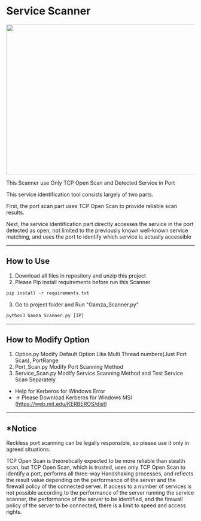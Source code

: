 # Service Scanner
<img src="https://github.com/no-1-of-gamza/Gamza_Scanner/assets/68416184/8d7ae0c2-1583-41c1-ae92-aa8637a439da"  width="600" height="400"/>


This Scanner use Only TCP Open Scan and Detected Service in Port

This service identification tool consists largely of two parts. 

First, the port scan part uses TCP Open Scan to provide reliable scan results. 

Next, the service identification part directly accesses the service in the port detected as open, 
not limited to the previously known well-known service matching, and uses the port to identify which service is actually accessible

---
## How to Use
1. Download all files in repository and unzip this project
2. Please Pip install requirements before run this Scanner
```python
pip install -r requirements.txt
```
3. Go to project folder and Run "Gamza_Scanner.py"
```python
python3 Gamza_Scanner.py [IP]
```

---
## How to Modify Option
1. Option.py
Modify Default Option Like Multi Thread numbers(Just Port Scan), PortRange
2. Port_Scan.py
Modify Port Scanning Method
3. Service_Scan.py
Modify Service Scanning Method and Test Service Scan Separately
* Help for Kerberos for Windows Error 
* -> Please Download Kerberos for Windows MSI (https://web.mit.edu/KERBEROS/dist) 

---
## *Notice
Reckless port scanning can be legally responsible, so please use it only in agreed situations.

TCP Open Scan is theoretically expected to be more reliable than stealth scan, but TCP Open Scan, which is trusted, uses only TCP Open Scan to identify a port, performs all three-way Handshaking processes, and reflects the result value depending on the performance of the server and the firewall policy of the connected server.
If access to a number of services is not possible according to the performance of the server running the service scanner, the performance of the server to be identified, and the firewall policy of the server to be connected, there is a limit to speed and access rights.
